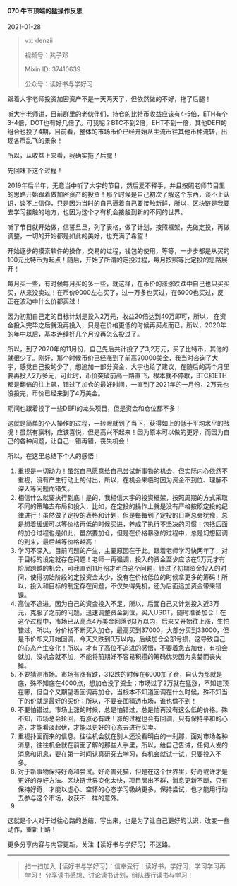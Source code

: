 #### 070 牛市顶端的猛操作反思

2021-01-28

> vx: denzii
>
> 视频号：凳子邓
>
> Mixin ID: 37410639
>
> 公众号：读好书与学好习



跟着大宇老师投资加密资产不是一天两天了，但依然做的不好，拖了后腿！

听大宇老师讲，目前群里的老伙伴们，持仓的比特币收益应该有4-5倍，ETH有个3-4倍，DOT也有好几倍了。可我呢？BTC不到2倍，EHT不到一倍，其他DEFI的组合也投了4期，目前看，整体的市场币价已经开始从主流币往其他币种流转，出现各币乱飞的景象！

所以，从收益上来看，我确实拖了后腿！

先回味下这个过程！

2019年后半年，无意当中听了大宇的节目，然后爱不释手，并且按照老师节目里的思路开始跟着做加密资产的投资！那个时候是自己初次了解这个东西，谈不上认识，谈不上信仰，只是因为当时的自己逼着自己要接触新鲜，所以，区块链是我要去学习接触的地方，也因为这个才有机会接触到新的不同的世界。

听了节目就开始做，信誓旦旦，列了表格，做了计划，按照框架，先做定投，再做调整，一切的开始都是如此的美好，也充满了希望！

开始逐步的摸索软件的操作，交易的过程，钱包的使用，等等，一步步都是从买的100元比特币为起点！随后，开始了所谓的定投过程，每月按照等比定投的思路展开！

每月买一些，有时候每月买的多一些，就这样，在币价的涨涨跌跌中自己也只买买买，从来没卖过！在币价9000左右买了，过一万多也买过，在6000也买过，反正在波动中什么价都买过！

因为初期自己定的目标计划是投入2万元，收益20倍达到40万即可，所以， 在资金投入完毕之后就没再投入，只是在价格更低的时候再买点而已，所以，2020年的年中以后，基本连续好几个月没再怎么投过了。

所以，到了2020年的11月份，自己先后共计投了了3,2万元，买了比特币，其他的就很少了。刚好，那个时候币价已经涨到了前高20000美金，我当时咨询了大宇，感觉自己投的少了，想追加一部分资金，大宇也给了建议，在随后的两个月里要再投入2万多元，可此时，币价突破前高一路直飞，根本就不停歇，BTC和ETH都是翻倍的往上飙，错过了加仓的最好时间，一直到了2021年的一月份，2万元也没投完，币价已经来到了4万美金。

期间也跟着投了一些DEFI的龙头项目，但是资金和仓位都不多！

这就是简单的个人操作的过程，一转眼就到了当下，获得如上的低于平均水平的战况！虽然有赢利，应该喜悦，但是高兴不起来！因为原本可以做的更好，而因为自己的各种问题，让自己一错再错，丧失机会！

所以，在这里总结下个人的感悟！

1. 重视是一切动力！虽然自己愿意给自己尝试新事物的机会，但实际内心依然不重视，没有产生行动上的付出，所以，在机会来临时因为资金不到位、理解不深入等问题而错失。
2. 相信什么就要执行到底！是的，我相信大宇的投资框架，按照周期的方式采取不同的策略去布局和投入，比如，在定投的操作上就是没有严格按照定投的纪律进行！虽然做了定投的表格和计划，但是每每到了定投的日期总会犹豫，总是想着缓缓可以等价格再低的时候买进，养成了执行不坚决的习惯！包括后面的加仓过程也是如此，虽然要加仓，但是在价格暴涨的过程中，总是幻想回调的到来，最后越等价格越高！
3. 学习不深入。目前问题的产生，主要原因在于此。跟着老师学习快两年了，对于目标的设定就存在问题！老师一再强调，投入的资金至少应该在5万元才有阶层跨越的机会，可我直到11月份才明白这个问题，错过了初期资金投入的时间，使得初始阶段的定投资金太少，没有在价格低位的时候拿更多的筹码！所以，投入和目标的制定存在问题，不仅失得先机，还为后面追加资金带来错误。
4. 高位不追进。因为自己的资金投入不足，所以，后面自己又计划投入近3万元，克服了之前的问题，迅速调整资金到位，买入USDT，随时准备加仓！在这个过程中，市场已从高点4万美金回落到3万以内，后来又开始往上涨，生怕错过，所以，分价格不断买入加仓，最高买到37000，大部分买到33000，但是币价却又开始回调，今天又跌到3万以内，后续加仓全部亏损，这导致自己的心态产生变化！所以，才有了高位不追进的感悟，不要着急去加仓，有机会就加，没机会就不加，不能将前期好不容易积攒的筹码优势因为贪婪而丧失掉。
5. 不要猜测市场。市场有涨有跌，312跌的时候在6000加了仓，自认为那就是底，殊不知底在4000点，想加仓没了资金；市场过了2万就在猛涨，不知道顶在哪，但自个又期望着回调再加仓，当根本不知道回调在什么时候，殊不知当下的价就是最好的买价；所以，不要妄图猜透市场，谁也做不到！
6. 不要怕错过。市场上涨的时候，总是怕错过，总是怕再没有这么低的价格。殊不知，市场总会轮回，有涨必有跌！涨的过程也会有回调，只有保持平和的心态，才能看淡起伏，才能以更好的心态去进行买卖。
7. 重视扑面而来的信息。往往机会就在别人还没看明白的一刹那，面对市场各种消息，往往机会就在前面了解的那些人手里，所以，给自己告诫，任何人发的消息和讯息，要在第一时间认真研究去学习，有机会就试一试，只要投入不多。
8. 对于新事物保持好奇和尝试。好奇害死猫，但是在这个世界里，好奇或许才是更好的存好方法。区块链世界变化太快，项目层出不群，消息更新不断，只有保持好奇，才能以虚心、空怀的心态学习吸纳更多，保持尝试，也才能用行动去参与这个市场，收获不一样的意外。
9. 

这就是个人对于过往心路的总结，写出来，也是为了让自己更好的认识，改变一些动作，重新上路！





更多分享内容与内容更新，关注【读好书与学好习】不迷路。

------

> 扫一扫加入【读好书与学好习】：信奉受行！读好书，学好习，学习学习再学习！ 分享读书感想、讨论读书计划，组队践行读书与学习！

